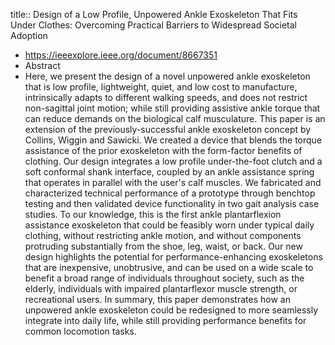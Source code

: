 title:: Design of a Low Profile, Unpowered Ankle Exoskeleton That Fits Under Clothes: Overcoming Practical Barriers to Widespread Societal Adoption

- https://ieeexplore.ieee.org/document/8667351
- Abstract
- Here, we present the design of a novel unpowered ankle exoskeleton that is low profile, lightweight, quiet, and low cost to manufacture, intrinsically adapts to different walking speeds, and does not restrict non-sagittal joint motion; while still providing assistive ankle torque that can reduce demands on the biological calf musculature. This paper is an extension of the previously-successful ankle exoskeleton concept by Collins, Wiggin and Sawicki. We created a device that blends the torque assistance of the prior exoskeleton with the form-factor benefits of clothing. Our design integrates a low profile under-the-foot clutch and a soft conformal shank interface, coupled by an ankle assistance spring that operates in parallel with the user's calf muscles. We fabricated and characterized technical performance of a prototype through benchtop testing and then validated device functionality in two gait analysis case studies. To our knowledge, this is the first ankle plantarflexion assistance exoskeleton that could be feasibly worn under typical daily clothing, without restricting ankle motion, and without components protruding substantially from the shoe, leg, waist, or back. Our new design highlights the potential for performance-enhancing exoskeletons that are inexpensive, unobtrusive, and can be used on a wide scale to benefit a broad range of individuals throughout society, such as the elderly, individuals with impaired plantarflexor muscle strength, or recreational users. In summary, this paper demonstrates how an unpowered ankle exoskeleton could be redesigned to more seamlessly integrate into daily life, while still providing performance benefits for common locomotion tasks.